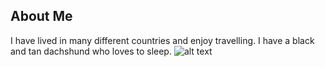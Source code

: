 ## About Me
I have lived in many different countries and enjoy travelling. I have a black and tan dachshund who loves to sleep. 
![alt text](https://i1.pickpik.com/photos/784/194/412/dog-dachshund-studio-animal-preview.jpg)
<!--
**stellakr/stellakr** is a ✨ _special_ ✨ repository because its `README.md` (this file) appears on your GitHub profile.

Here are some ideas to get you started:

- 🔭 I’m currently working on ...
- 🌱 I’m currently learning ...
- 👯 I’m looking to collaborate on ...
- 🤔 I’m looking for help with ...
- 💬 Ask me about ...
- 📫 How to reach me: ...
- 😄 Pronouns: ...
- ⚡ Fun fact: ...
-->
